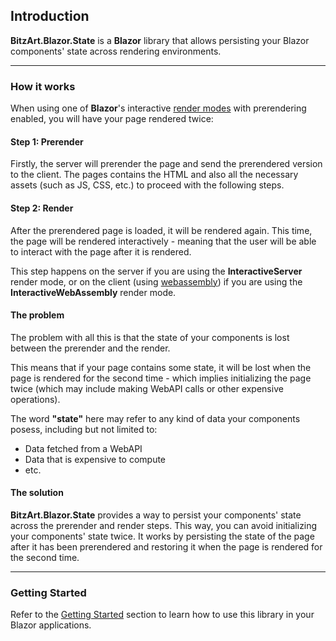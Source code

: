 ## Introduction

**BitzArt.Blazor.State** is a **Blazor** library that allows persisting your Blazor components' state across rendering environments.

---

### How it works

When using one of **Blazor**'s interactive [render modes](https://learn.microsoft.com/en-us/aspnet/core/blazor/components/render-modes) with prerendering enabled, you will have your page rendered twice:

#### Step 1: Prerender

Firstly, the server will prerender the page and send the prerendered version to the client. The pages contains the HTML and also all the necessary assets (such as JS, CSS, etc.) to proceed with the following steps.

#### Step 2: Render

After the prerendered page is loaded, it will be rendered again. This time, the page will be rendered interactively - meaning that the user will be able to interact with the page after it is rendered.

This step happens on the server if you are using the **InteractiveServer** render mode, or on the client (using [webassembly](https://webassembly.org/)) if you are using the **InteractiveWebAssembly** render mode.

#### The problem

The problem with all this is that the state of your components is lost between the prerender and the render.

This means that if your page contains some state, it will be lost when the page is rendered for the second time - which implies initializing the page twice (which may include making WebAPI calls or other expensive operations).

The word **"state"** here may refer to any kind of data your components posess, including but not limited to:
- Data fetched from a WebAPI
- Data that is expensive to compute
- etc.

#### The solution

**BitzArt.Blazor.State** provides a way to persist your components' state across the prerender and render steps. This way, you can avoid initializing your components' state twice. It works by persisting the state of the page after it has been prerendered and restoring it when the page is rendered for the second time.

---

### Getting Started

Refer to the [Getting Started](02.getting-started.md) section to learn how to use this library in your Blazor applications.